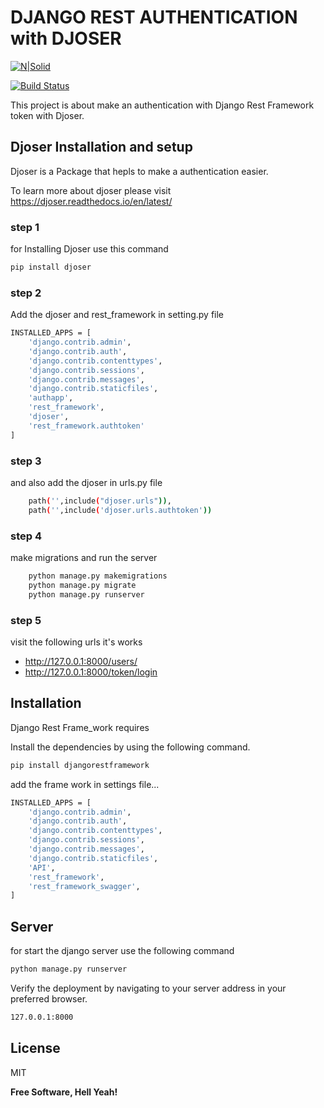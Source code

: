 # DJANGO REST AUTHENTICATION with DJOSER


[![N|Solid](https://cldup.com/dTxpPi9lDf.thumb.png)](https://nodesource.com/products/nsolid)

[![Build Status](https://travis-ci.org/joemccann/dillinger.svg?branch=master)](https://travis-ci.org/joemccann/dillinger)

This project is about make an authentication with Django Rest Framework token with Djoser.

## Djoser Installation and setup
Djoser is a Package that hepls to make a authentication easier. 

To learn more about djoser please visit https://djoser.readthedocs.io/en/latest/

### step 1
for Installing Djoser use this command


```sh
pip install djoser
```

### step 2

Add the djoser and rest_framework in setting.py file

```sh
INSTALLED_APPS = [
    'django.contrib.admin',
    'django.contrib.auth',
    'django.contrib.contenttypes',
    'django.contrib.sessions',
    'django.contrib.messages',
    'django.contrib.staticfiles',
    'authapp',
    'rest_framework',
    'djoser',
    'rest_framework.authtoken'
]
```
### step 3

and also add the djoser in urls.py file
```sh
    path('',include("djoser.urls")),
    path('',include('djoser.urls.authtoken'))
```
### step 4
make migrations and run the server

```sh
    python manage.py makemigrations
    python manage.py migrate
    python manage.py runserver
```

### step 5

visit the following urls it's works

- http://127.0.0.1:8000/users/
- http://127.0.0.1:8000/token/login

## Installation

Django Rest Frame_work requires


Install the dependencies by using the following command.

```sh
pip install djangorestframework
```

add the frame work in settings file...

```sh
INSTALLED_APPS = [
    'django.contrib.admin',
    'django.contrib.auth',
    'django.contrib.contenttypes',
    'django.contrib.sessions',
    'django.contrib.messages',
    'django.contrib.staticfiles',
    'API',
    'rest_framework',
    'rest_framework_swagger',
]
```

## Server

for start the django server use the following command

```sh
python manage.py runserver
```

Verify the deployment by navigating to your server address in
your preferred browser.

```sh
127.0.0.1:8000
```

## License

MIT

**Free Software, Hell Yeah!**

[//]: # (These are reference links used in the body of this note and get stripped out when the markdown processor does its job. There is no need to format nicely because it shouldn't be seen. Thanks SO - http://stackoverflow.com/questions/4823468/store-comments-in-markdown-syntax)

   [dill]: <https://github.com/joemccann/dillinger>
   [git-repo-url]: <https://github.com/joemccann/dillinger.git>
   [john gruber]: <http://daringfireball.net>
   [df1]: <http://daringfireball.net/projects/markdown/>
   [markdown-it]: <https://github.com/markdown-it/markdown-it>
   [Ace Editor]: <http://ace.ajax.org>
   [node.js]: <http://nodejs.org>
   [Twitter Bootstrap]: <http://twitter.github.com/bootstrap/>
   [jQuery]: <http://jquery.com>
   [@tjholowaychuk]: <http://twitter.com/tjholowaychuk>
   [express]: <http://expressjs.com>
   [AngularJS]: <http://angularjs.org>
   [Gulp]: <http://gulpjs.com>

   [PlDb]: <https://github.com/joemccann/dillinger/tree/master/plugins/dropbox/README.md>
   [PlGh]: <https://github.com/joemccann/dillinger/tree/master/plugins/github/README.md>
   [PlGd]: <https://github.com/joemccann/dillinger/tree/master/plugins/googledrive/README.md>
   [PlOd]: <https://github.com/joemccann/dillinger/tree/master/plugins/onedrive/README.md>
   [PlMe]: <https://github.com/joemccann/dillinger/tree/master/plugins/medium/README.md>
   [PlGa]: <https://github.com/RahulHP/dillinger/blob/master/plugins/googleanalytics/README.md>
